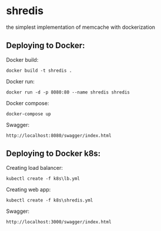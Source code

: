 # shredis
the simplest implementation of memcache with dockerization

## Deploying to Docker:
Docker build: 
```
docker build -t shredis .
```
Docker run: 
```
docker run -d -p 8080:80 --name shredis shredis
```
Docker compose:
```
docker-compose up
```
Swagger: 
```
http://localhost:8080/swagger/index.html
```
## Deploying to Docker k8s:
Creating load balancer:
```
kubectl create -f k8s\lb.yml
```
Creating web app:
```
kubectl create -f k8s\shredis.yml
```
Swagger: 
```
http://localhost:3000/swagger/index.html
```
